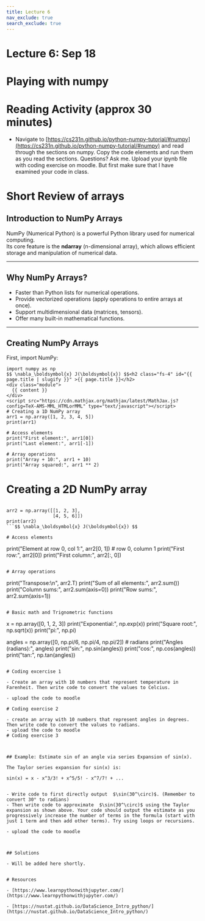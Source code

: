 ```yaml
---
title: Lecture 6
nav_exclude: true
search_exclude: true
---
```


# Lecture 6: Sep 18

# Playing with numpy

# Reading Activity (approx 30 minutes)

- Navigate to [https://cs231n.github.io/python-numpy-tutorial/#numpy](https://cs231n.github.io/python-numpy-tutorial/#numpy) and read through the sections on numpy. Copy the code elements and run them as you read the sections. Questions? Ask me. Upload your ipynb file with coding exercise on moodle. But first make sure that I have examined your code in class.


# Short Review of arrays

## Introduction to NumPy Arrays

NumPy (Numerical Python) is a powerful Python library used for numerical computing.  
Its core feature is the **ndarray** (n-dimensional array), which allows efficient storage and manipulation of numerical data.

---

## Why NumPy Arrays?

- Faster than Python lists for numerical operations.
- Provide vectorized operations (apply operations to entire arrays at once).
- Support multidimensional data (matrices, tensors).
- Offer many built-in mathematical functions.

---

## Creating NumPy Arrays

First, import NumPy:



```
import numpy as np
$$ \nabla_\boldsymbol{x} J(\boldsymbol{x}) $$<h2 class="fs-4" id="{{ page.title | slugify }}" >{{ page.title }}</h2>
<div class="module">
  {{ content }}
</div>
<script src="https://cdn.mathjax.org/mathjax/latest/MathJax.js?config=TeX-AMS-MML_HTMLorMML" type="text/javascript"></script>
# Creating a 1D NumPy array
arr1 = np.array([1, 2, 3, 4, 5])
print(arr1)

# Access elements
print("First element:", arr1[0])
print("Last element:", arr1[-1])

# Array operations
print("Array + 10:", arr1 + 10)
print("Array squared:", arr1 ** 2)

```

# Creating a 2D NumPy array
```

arr2 = np.array([[1, 2, 3],
                 [4, 5, 6]])
print(arr2)
```$$ \nabla_\boldsymbol{x} J(\boldsymbol{x}) $$

# Access elements
```

print("Element at row 0, col 1:", arr2[0, 1])   # row 0, column 1
print("First row:", arr2[0])
print("First column:", arr2[:, 0])
```

# Array operations
```

print("Transpose:\n", arr2.T)
print("Sum of all elements:", arr2.sum())
print("Column sums:", arr2.sum(axis=0))
print("Row sums:", arr2.sum(axis=1))
```

# Basic math and Trignometric functions

```

x = np.array([0, 1, 2, 3])
print("Exponential:", np.exp(x))
print("Square root:", np.sqrt(x))
print("pi:", np.pi)

angles = np.array([0, np.pi/6, np.pi/4, np.pi/2])  # radians
print("Angles (radians):", angles)
print("sin:", np.sin(angles))
print("cos:", np.cos(angles))
print("tan:", np.tan(angles))

```

# Coding excercise 1

- Create an array with 10 numbers that represent temperature in Farenheit. Then write code to convert the values to Celcius.

- upload the code to moodle
  
# Coding exercise 2

- create an array with 10 numbers that represent angles in degrees.  Then write code to convert the values to radians.
- upload the code to moodle
# Coding exercise 3



## Example: Estimate sin of an angle via series Expansion of sin(x). 

The Taylor series expansion for sin(x) is:

sin(x) = x - x^3/3! + x^5/5! - x^7/7! + ...


- Write code to first directly output  $\sin(30^\circ)$. (Remember to convert 30° to radians)
- Then write code to approximate  $\sin(30^\circ)$ using the Taylor expansion as shown above. Your code should output the estimate as you progressively increase the number of terms in the formula (start with just 1 term and then add other terms). Try using loops or recursions.

- upload the code to moodle



## Solutions

- Will be added here shortly.


# Resources

- [https://www.learnpythonwithjupyter.com/](https://www.learnpythonwithjupyter.com/)

- [https://nustat.github.io/DataScience_Intro_python/](https://nustat.github.io/DataScience_Intro_python/)


